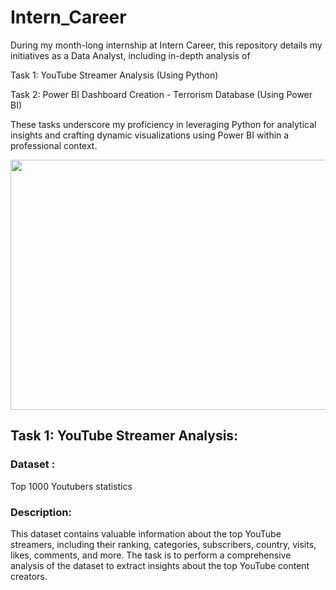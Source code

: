 # Intern_Career
During my month-long internship at Intern Career, this repository details my initiatives as a Data Analyst, including in-depth analysis of

Task 1: YouTube Streamer Analysis (Using Python)

Task 2: Power BI Dashboard Creation - Terrorism Database (Using Power BI)

These tasks underscore my proficiency in leveraging Python for analytical insights and crafting dynamic visualizations using Power BI within a professional context.
<div id="header" align="center">
    <img src="https://github.com/yasmeenustad/Intern_Career/assets/112754746/35f0e8f1-7a18-43a1-850d-6743bd00c5ee"  height="400" width="800"/>
</div>

## Task 1: YouTube Streamer Analysis:

### Dataset :
Top 1000 Youtubers statistics

### Description:

This dataset contains valuable information about the top YouTube streamers, including their ranking, categories, subscribers, country, visits, likes, comments, and more. The task is to perform a comprehensive analysis of the dataset to extract insights about the top YouTube content creators.

